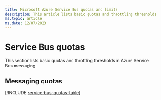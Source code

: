 ```yaml
---
title: Microsoft Azure Service Bus quotas and limits
description: This article lists basic quotas and throttling thresholds in Azure Service Bus messaging. For example - maximum number of namespaces per subscription. 
ms.topic: article
ms.date: 12/07/2023
---
```


# Service Bus quotas
This section lists basic quotas and throttling thresholds in Azure Service Bus messaging.

## Messaging quotas
[!INCLUDE [service-bus-quotas-table](../../includes/service-bus-quotas-table.md)]

